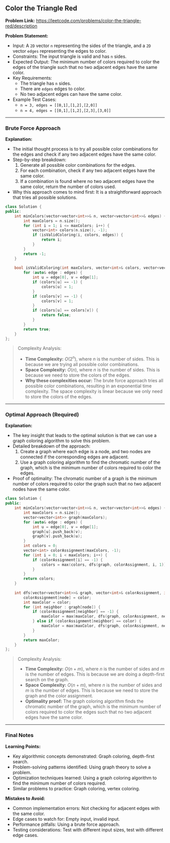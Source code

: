 ## Color the Triangle Red
**Problem Link:** https://leetcode.com/problems/color-the-triangle-red/description

**Problem Statement:**
- Input: A `2D` vector `n` representing the sides of the triangle, and a `2D` vector `edges` representing the edges to color.
- Constraints: The input triangle is valid and has `n` sides.
- Expected Output: The minimum number of colors required to color the edges of the triangle such that no two adjacent edges have the same color.
- Key Requirements: 
  - The triangle has `n` sides.
  - There are `edges` edges to color.
  - No two adjacent edges can have the same color.
- Example Test Cases:
  - `n = 3, edges = [[0,1],[1,2],[2,0]]`
  - `n = 4, edges = [[0,1],[1,2],[2,3],[3,0]]`

---

### Brute Force Approach

**Explanation:**
- The initial thought process is to try all possible color combinations for the edges and check if any two adjacent edges have the same color.
- Step-by-step breakdown:
  1. Generate all possible color combinations for the edges.
  2. For each combination, check if any two adjacent edges have the same color.
  3. If a combination is found where no two adjacent edges have the same color, return the number of colors used.
- Why this approach comes to mind first: It is a straightforward approach that tries all possible solutions.

```cpp
class Solution {
public:
    int minColors(vector<vector<int>>& n, vector<vector<int>>& edges) {
        int maxColors = n.size();
        for (int i = 1; i <= maxColors; i++) {
            vector<int> colors(n.size(), -1);
            if (isValidColoring(i, colors, edges)) {
                return i;
            }
        }
        return -1;
    }
    
    bool isValidColoring(int maxColors, vector<int>& colors, vector<vector<int>>& edges) {
        for (auto& edge : edges) {
            int u = edge[0], v = edge[1];
            if (colors[u] == -1) {
                colors[u] = 1;
            }
            if (colors[v] == -1) {
                colors[v] = 1;
            }
            if (colors[u] == colors[v]) {
                return false;
            }
        }
        return true;
    }
};
```

> Complexity Analysis:
> - **Time Complexity:** $O(2^n)$, where $n$ is the number of sides. This is because we are trying all possible color combinations.
> - **Space Complexity:** $O(n)$, where $n$ is the number of sides. This is because we need to store the colors of the edges.
> - **Why these complexities occur:** The brute force approach tries all possible color combinations, resulting in an exponential time complexity. The space complexity is linear because we only need to store the colors of the edges.

---

### Optimal Approach (Required)

**Explanation:**
- The key insight that leads to the optimal solution is that we can use a graph coloring algorithm to solve this problem.
- Detailed breakdown of the approach:
  1. Create a graph where each edge is a node, and two nodes are connected if the corresponding edges are adjacent.
  2. Use a graph coloring algorithm to find the chromatic number of the graph, which is the minimum number of colors required to color the edges.
- Proof of optimality: The chromatic number of a graph is the minimum number of colors required to color the graph such that no two adjacent nodes have the same color.

```cpp
class Solution {
public:
    int minColors(vector<vector<int>>& n, vector<vector<int>>& edges) {
        int maxColors = n.size();
        vector<vector<int>> graph(maxColors);
        for (auto& edge : edges) {
            int u = edge[0], v = edge[1];
            graph[u].push_back(v);
            graph[v].push_back(u);
        }
        int colors = 0;
        vector<int> colorAssignment(maxColors, -1);
        for (int i = 0; i < maxColors; i++) {
            if (colorAssignment[i] == -1) {
                colors = max(colors, dfs(graph, colorAssignment, i, 1));
            }
        }
        return colors;
    }
    
    int dfs(vector<vector<int>>& graph, vector<int>& colorAssignment, int node, int color) {
        colorAssignment[node] = color;
        int maxColor = color;
        for (int neighbor : graph[node]) {
            if (colorAssignment[neighbor] == -1) {
                maxColor = max(maxColor, dfs(graph, colorAssignment, neighbor, color + 1));
            } else if (colorAssignment[neighbor] == color) {
                maxColor = max(maxColor, dfs(graph, colorAssignment, neighbor, color + 1));
            }
        }
        return maxColor;
    }
};
```

> Complexity Analysis:
> - **Time Complexity:** $O(n + m)$, where $n$ is the number of sides and $m$ is the number of edges. This is because we are doing a depth-first search on the graph.
> - **Space Complexity:** $O(n + m)$, where $n$ is the number of sides and $m$ is the number of edges. This is because we need to store the graph and the color assignment.
> - **Optimality proof:** The graph coloring algorithm finds the chromatic number of the graph, which is the minimum number of colors required to color the edges such that no two adjacent edges have the same color.

---

### Final Notes

**Learning Points:**
- Key algorithmic concepts demonstrated: Graph coloring, depth-first search.
- Problem-solving patterns identified: Using graph theory to solve a problem.
- Optimization techniques learned: Using a graph coloring algorithm to find the minimum number of colors required.
- Similar problems to practice: Graph coloring, vertex coloring.

**Mistakes to Avoid:**
- Common implementation errors: Not checking for adjacent edges with the same color.
- Edge cases to watch for: Empty input, invalid input.
- Performance pitfalls: Using a brute force approach.
- Testing considerations: Test with different input sizes, test with different edge cases.